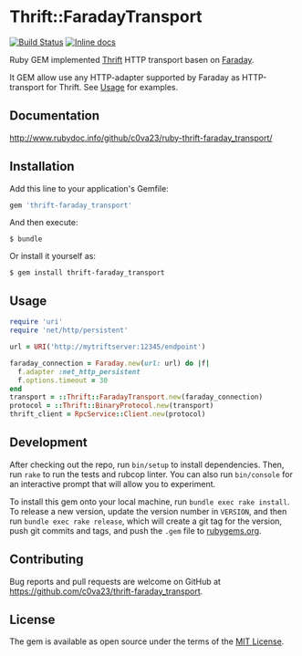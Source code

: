 # Thrift::FaradayTransport

[![Build Status](https://travis-ci.org/c0va23/ruby-thrift-faraday_transport.svg?branch=feature%2Fconfigure-travis)](https://travis-ci.org/c0va23/ruby-thrift-faraday_transport)
[![Inline docs](http://inch-ci.org/github/c0va23/ruby-thrift-faraday_transport.svg?branch=master)](http://inch-ci.org/github/c0va23/ruby-thrift-faraday_transport)

Ruby GEM implemented [Thrift](https://github.com/apache/thrift/tree/master/lib/rb)
HTTP transport basen on [Faraday](https://github.com/lostisland/faraday).

It GEM allow use any HTTP-adapter supported by Faraday as HTTP-transport for
Thrift. See [Usage](#Usage) for examples.

## Documentation

http://www.rubydoc.info/github/c0va23/ruby-thrift-faraday_transport/

## Installation

Add this line to your application's Gemfile:

```ruby
gem 'thrift-faraday_transport'
```

And then execute:

    $ bundle

Or install it yourself as:

    $ gem install thrift-faraday_transport

## Usage

```ruby
require 'uri'
require 'net/http/persistent'

url = URI('http://mytriftserver:12345/endpoint')

faraday_connection = Faraday.new(url: url) do |f|
  f.adapter :net_http_persistent
  f.options.timeout = 30
end
transport = ::Thrift::FaradayTransport.new(faraday_connection)
protocol = ::Thrift::BinaryProtocol.new(transport)
thrift_client = RpcService::Client.new(protocol)
```

## Development

After checking out the repo, run `bin/setup` to install dependencies. Then, run
`rake` to run the tests and rubcop linter. You can also run `bin/console`
for an interactive prompt that will allow you to experiment.

To install this gem onto your local machine, run `bundle exec rake install`.
To release a new version, update the version number in `VERSION`, and then run
`bundle exec rake release`, which will create a git tag for the version, push
git commits and tags, and push the `.gem` file to
[rubygems.org](https://rubygems.org).

## Contributing

Bug reports and pull requests are welcome on GitHub at
https://github.com/c0va23/thrift-faraday_transport.

## License

The gem is available as open source under the terms of the
[MIT License](https://opensource.org/licenses/MIT).
